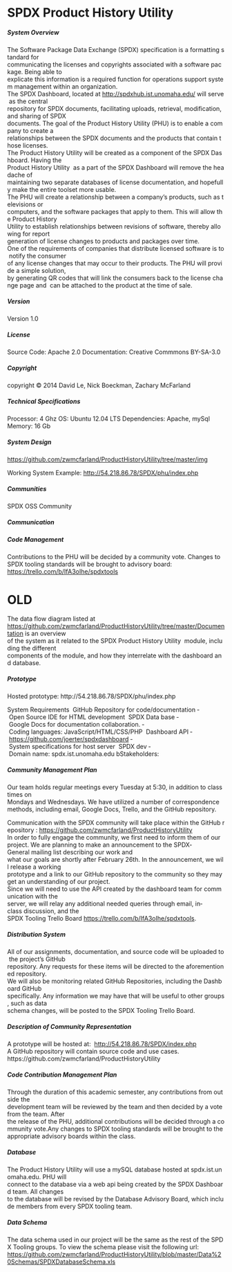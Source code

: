 SPDX Product History Utility
=========

<h5>System Overview</h5>
<p>The Software Package Data Exchange (SPDX) specification is a formatting standard for
communicating the licenses and copyrights associated with a software package. Being able to
explicate this information is a required function for operations support system management
within an organization.<br/>
The SPDX Dashboard, located at <a href="http://spdxhub.ist.unomaha.edu/">http://spdxhub.ist.unomaha.edu/</a> will serve as the central
repository for SPDX documents, facilitating uploads, retrieval, modification, and sharing of SPDX
documents. The goal of the Product History Utility (PHU) is to enable a company to create a
relationships between the SPDX documents and the products that contain those licenses.
The Product History Utility will be created as a component of the SPDX Dashboard. Having the
Product History Utility  as a part of the SPDX Dashboard will remove the headache of
maintaining two separate databases of license documentation, and hopefully make the entire
toolset more usable.<br/>
The PHU will create a relationship between a company’s products, such as televisions or
computers, and the software packages that apply to them. This will allow the Product History
Utility to establish relationships between revisions of software, thereby allowing for report
generation of license changes to products and packages over time.<br/>
One of the requirements of companies that distribute licensed software is to notify the consumer
of any license changes that may occur to their products. The PHU will provide a simple solution,
by generating QR codes that will link the consumers back to the license change page and  can
be attached to the product at the time of sale. </p>

<h5>Version</h5>
Version 1.0

<h5>License</h5>
Source  Code: Apache 2.0
Documentation: Creative Commmons BY-SA-3.0

<h5>Copyright</h5>
copyright © 2014 David Le, Nick Boeckman, Zachary McFarland

<h5>Technical Specifications</h5>
Processor: 4 Ghz
OS: Ubuntu 12.04 LTS
Dependencies: Apache, mySql
Memory: 16 Gb

<h5>System Design</h5>
<a href="https://github.com/zwmcfarland/ProductHistoryUtility/blob/master/Documentation/Dataflow%20Diagram%20and%20Decomposition/DataflowDiagram.pdf>https://github.com/zwmcfarland/ProductHistoryUtility/blob/master/Documentation/Dataflow%20Diagram%20and%20Decomposition/DataflowDiagram.pdf</a>

<h5>Installation</h5>

<h5>Usage</h5>
Screen shots: <a href="https://github.com/zwmcfarland/ProductHistoryUtility/tree/master/img">https://github.com/zwmcfarland/ProductHistoryUtility/tree/master/img</a>

Working System Example: <a href="http://54.218.86.78/SPDX/phu/index.php">http://54.218.86.78/SPDX/phu/index.php</a>

<h5>Communities</h5>
SPDX OSS Community

<h5>Communication</h5>

<h5>Code Management</h5>
Contributions to the PHU will be decided by a community vote.
Changes to SPDX tooling standards will be brought to advisory board: <a href="https://trello.com/b/IfA3oIhe/spdx­tools">https://trello.com/b/IfA3oIhe/spdx­tools</a>


<h1>OLD</h1>
The data flow diagram listed at
<a href="https://github.com/zwmcfarland/ProductHistoryUtility/tree/master/Documentation">https://github.com/zwmcfarland/ProductHistoryUtility/tree/master/Documentation</a> is an overview
of the system as it related to the SPDX Product History Utility  module, including the different
components of the module, and how they interrelate with the dashboard and database.
<h5>Prototype</h5>
Hosted prototype: http://54.218.86.78/SPDX/phu/index.php

System Requirements
 GitHub Repository for code/documentation
­ Open Source IDE for HTML development
­ SPDX Data base
­ Google Docs for documentation collaboration.
­ Coding languages: JavaScript/HTML/CSS/PHP
­ Dashboard API ­ https://github.com/joerter/spdx­dashboard
­ System specifications for host server ­ SPDX dev
­ Domain name: spdx.ist.unomaha.edu
bStakeholders:



<h5>Community Management Plan</h5>
Our team holds regular meetings every Tuesday at 5:30, in addition to class times on
Mondays and Wednesdays. We have utilized a number of correspondence methods, including
email, Google Docs, Trello, and the GitHub repository.

Communication with the SPDX community will take place within the GitHub repository :
<a href="https://github.com/zwmcfarland/ProductHistoryUtility">https://github.com/zwmcfarland/ProductHistoryUtility</a>
In order to fully engage the community, we first need to inform them of our project. We are
planning to make an announcement to the SPDX­General mailing list describing our work and
what our goals are shortly after February 26th. In the announcement, we will release a working
prototype and a link to our GitHub repository to the community so they may get an understanding
of our project.
Since we will need to use the API created by the dashboard team for communication with the
server, we will relay any additional needed queries through email, in­class discussion, and the
SPDX Tooling Trello Board <a href="https://trello.com/b/IfA3oIhe/spdx­tools">https://trello.com/b/IfA3oIhe/spdx­tools</a>.

<h5>Distribution System</h5>
All of our assignments, documentation, and source code will be uploaded to the project’s GitHub
repository. Any requests for these items will be directed to the aforementioned repository.
We will also be monitoring related GitHub Repositories, including the Dashboard GitHub
specifically. Any information we may have that will be useful to other groups, such as data
schema changes, will be posted to the SPDX Tooling Trello Board.

<h5>Description of Community Representation</h5>
A prototype will be hosted at:  <a href="http://54.218.86.78/SPDX/index.php">http://54.218.86.78/SPDX/index.php</a>
A GitHub repository will contain source code and use cases.
https://github.com/zwmcfarland/ProductHistoryUtility

<h5>Code Contribution Management Plan</h5>
Through the duration of this academic semester, any contributions from outside the
development team will be reviewed by the team and then decided by a vote from the team. After
the release of the PHU, additional contributions will be decided through a community vote.Any changes to SPDX tooling standards will be brought to the appropriate advisory boards within
the class.



<h5>Database</h5>
The Product History Utility will use a mySQL database hosted at spdx.ist.unomaha.edu. PHU will
connect to the database via a web api being created by the SPDX Dashboard team. All changes
to the database will be revised by the Database Advisory Board, which include members from
every SPDX tooling team.

<h5>Data Schema</h5>
The data schema used in our project will be the same as the rest of the SPDX Tooling groups.
To view the schema please visit the following url:
<a href="https://github.com/zwmcfarland/ProductHistoryUtility/blob/master/Data%20Schemas/SPDXDatabaseSchema.xls">https://github.com/zwmcfarland/ProductHistoryUtility/blob/master/Data%20Schemas/SPDXDatabaseSchema.xls</a>


